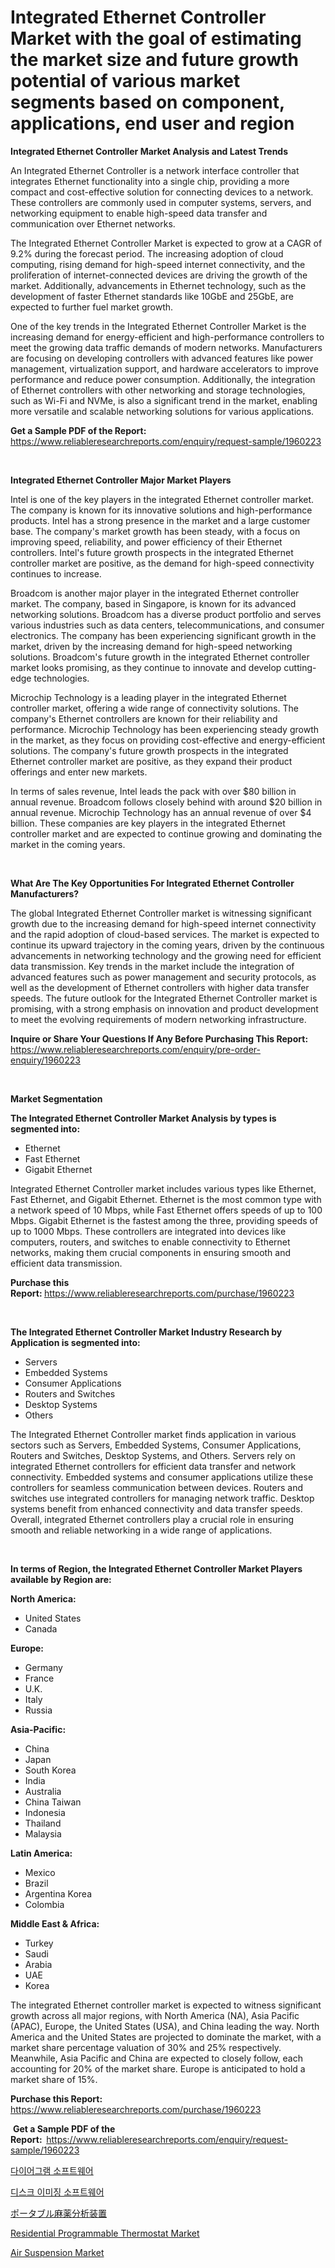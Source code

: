 <p><h1>Integrated Ethernet Controller Market with the goal of estimating the market size and future growth potential of various market segments based on component, applications, end user and region</h1></p><p><strong>Integrated Ethernet Controller Market Analysis and Latest Trends</strong></p>
<p><p>An Integrated Ethernet Controller is a network interface controller that integrates Ethernet functionality into a single chip, providing a more compact and cost-effective solution for connecting devices to a network. These controllers are commonly used in computer systems, servers, and networking equipment to enable high-speed data transfer and communication over Ethernet networks.</p><p>The Integrated Ethernet Controller Market is expected to grow at a CAGR of 9.2% during the forecast period. The increasing adoption of cloud computing, rising demand for high-speed internet connectivity, and the proliferation of internet-connected devices are driving the growth of the market. Additionally, advancements in Ethernet technology, such as the development of faster Ethernet standards like 10GbE and 25GbE, are expected to further fuel market growth.</p><p>One of the key trends in the Integrated Ethernet Controller Market is the increasing demand for energy-efficient and high-performance controllers to meet the growing data traffic demands of modern networks. Manufacturers are focusing on developing controllers with advanced features like power management, virtualization support, and hardware accelerators to improve performance and reduce power consumption. Additionally, the integration of Ethernet controllers with other networking and storage technologies, such as Wi-Fi and NVMe, is also a significant trend in the market, enabling more versatile and scalable networking solutions for various applications.</p></p>
<p><strong>Get a Sample PDF of the Report:&nbsp;</strong> <a href="https://www.reliableresearchreports.com/enquiry/request-sample/1960223">https://www.reliableresearchreports.com/enquiry/request-sample/1960223</a></p>
<p>&nbsp;</p>
<p><strong>Integrated Ethernet Controller Major Market Players</strong></p>
<p><p>Intel is one of the key players in the integrated Ethernet controller market. The company is known for its innovative solutions and high-performance products. Intel has a strong presence in the market and a large customer base. The company's market growth has been steady, with a focus on improving speed, reliability, and power efficiency of their Ethernet controllers. Intel's future growth prospects in the integrated Ethernet controller market are positive, as the demand for high-speed connectivity continues to increase.</p><p>Broadcom is another major player in the integrated Ethernet controller market. The company, based in Singapore, is known for its advanced networking solutions. Broadcom has a diverse product portfolio and serves various industries such as data centers, telecommunications, and consumer electronics. The company has been experiencing significant growth in the market, driven by the increasing demand for high-speed networking solutions. Broadcom's future growth in the integrated Ethernet controller market looks promising, as they continue to innovate and develop cutting-edge technologies.</p><p>Microchip Technology is a leading player in the integrated Ethernet controller market, offering a wide range of connectivity solutions. The company's Ethernet controllers are known for their reliability and performance. Microchip Technology has been experiencing steady growth in the market, as they focus on providing cost-effective and energy-efficient solutions. The company's future growth prospects in the integrated Ethernet controller market are positive, as they expand their product offerings and enter new markets.</p><p>In terms of sales revenue, Intel leads the pack with over $80 billion in annual revenue. Broadcom follows closely behind with around $20 billion in annual revenue. Microchip Technology has an annual revenue of over $4 billion. These companies are key players in the integrated Ethernet controller market and are expected to continue growing and dominating the market in the coming years.</p></p>
<p>&nbsp;</p>
<p><strong>What Are The Key Opportunities For Integrated Ethernet Controller Manufacturers?</strong></p>
<p><p>The global Integrated Ethernet Controller market is witnessing significant growth due to the increasing demand for high-speed internet connectivity and the rapid adoption of cloud-based services. The market is expected to continue its upward trajectory in the coming years, driven by the continuous advancements in networking technology and the growing need for efficient data transmission. Key trends in the market include the integration of advanced features such as power management and security protocols, as well as the development of Ethernet controllers with higher data transfer speeds. The future outlook for the Integrated Ethernet Controller market is promising, with a strong emphasis on innovation and product development to meet the evolving requirements of modern networking infrastructure.</p></p>
<p><strong>Inquire or Share Your Questions If Any Before Purchasing This Report:</strong> <a href="https://www.reliableresearchreports.com/enquiry/pre-order-enquiry/1960223">https://www.reliableresearchreports.com/enquiry/pre-order-enquiry/1960223</a></p>
<p>&nbsp;</p>
<p><strong>Market Segmentation</strong></p>
<p><strong>The Integrated Ethernet Controller Market Analysis by types is segmented into:</strong></p>
<p><ul><li>Ethernet</li><li>Fast Ethernet</li><li>Gigabit Ethernet</li></ul></p>
<p><p>Integrated Ethernet Controller market includes various types like Ethernet, Fast Ethernet, and Gigabit Ethernet. Ethernet is the most common type with a network speed of 10 Mbps, while Fast Ethernet offers speeds of up to 100 Mbps. Gigabit Ethernet is the fastest among the three, providing speeds of up to 1000 Mbps. These controllers are integrated into devices like computers, routers, and switches to enable connectivity to Ethernet networks, making them crucial components in ensuring smooth and efficient data transmission.</p></p>
<p><strong>Purchase this Report:&nbsp;</strong><a href="https://www.reliableresearchreports.com/purchase/1960223">https://www.reliableresearchreports.com/purchase/1960223</a></p>
<p>&nbsp;</p>
<p><strong>The Integrated Ethernet Controller Market Industry Research by Application is segmented into:</strong></p>
<p><ul><li>Servers</li><li>Embedded Systems</li><li>Consumer Applications</li><li>Routers and Switches</li><li>Desktop Systems</li><li>Others</li></ul></p>
<p><p>The Integrated Ethernet Controller market finds application in various sectors such as Servers, Embedded Systems, Consumer Applications, Routers and Switches, Desktop Systems, and Others. Servers rely on integrated Ethernet controllers for efficient data transfer and network connectivity. Embedded systems and consumer applications utilize these controllers for seamless communication between devices. Routers and switches use integrated controllers for managing network traffic. Desktop systems benefit from enhanced connectivity and data transfer speeds. Overall, integrated Ethernet controllers play a crucial role in ensuring smooth and reliable networking in a wide range of applications.</p></p>
<p>&nbsp;</p>
<p><strong>In terms of Region, the Integrated Ethernet Controller Market Players available by Region are:</strong></p>
<p>
    <p> <strong> North America: </strong>
        <ul>
            <li>United States</li>
            <li>Canada</li>
        </ul>
        </p> 
    <p> <strong> Europe: </strong>
        <ul>
            <li>Germany</li>
            <li>France</li>
            <li>U.K.</li>
            <li>Italy</li>
            <li>Russia</li>
        </ul>
        </p> 
    <p> <strong> Asia-Pacific: </strong>
        <ul>
            <li>China</li>
            <li>Japan</li>
            <li>South Korea</li>
            <li>India</li>
            <li>Australia</li>
            <li>China Taiwan</li>
            <li>Indonesia</li>
            <li>Thailand</li>
            <li>Malaysia</li>
        </ul>
        </p> 
    <p> <strong> Latin America: </strong>
        <ul>
            <li>Mexico</li>
            <li>Brazil</li>
            <li>Argentina Korea</li>
            <li>Colombia</li>
        </ul>
        </p> 
    <p> <strong> Middle East & Africa: </strong>
        <ul>
            <li>Turkey</li>
            <li>Saudi</li>
            <li>Arabia</li>
            <li>UAE</li>
            <li>Korea</li>
        </ul>
    </p>
    </p>
<p><p>The integrated Ethernet controller market is expected to witness significant growth across all major regions, with North America (NA), Asia Pacific (APAC), Europe, the United States (USA), and China leading the way. North America and the United States are projected to dominate the market, with a market share percentage valuation of 30% and 25% respectively. Meanwhile, Asia Pacific and China are expected to closely follow, each accounting for 20% of the market share. Europe is anticipated to hold a market share of 15%.</p></p>
<p><strong>Purchase this Report: </strong><a href="https://www.reliableresearchreports.com/purchase/1960223">https://www.reliableresearchreports.com/purchase/1960223</a></p>
<p>&nbsp;<strong>Get a Sample PDF of the Report:&nbsp;&nbsp;</strong><a href="https://www.reliableresearchreports.com/enquiry/request-sample/1960223">https://www.reliableresearchreports.com/enquiry/request-sample/1960223</a></p>
<p><strong></strong></p>
<p><p><a href="https://github.com/akzkkws047661437/Market-Research-Report-List-1/blob/main/443157911335.md">다이어그램 소프트웨어</a></p><p><a href="https://github.com/vsckjg50460/Market-Research-Report-List-1/blob/main/268840911336.md">디스크 이미징 소프트웨어</a></p><p><a href="https://github.com/EstelWisozk1/Market-Research-Report-List-1/blob/main/156363612088.md">ポータブル麻薬分析装置</a></p><p><a href="https://github.com/joannagoyvaerts/Market-Research-Report-List-2/blob/main/residential-programmable-thermostat-market.md">Residential Programmable Thermostat Market</a></p><p><a href="https://issuu.com/reportprime-2/docs/air-suspension-market-size-2030.pptx">Air Suspension Market</a></p></p>